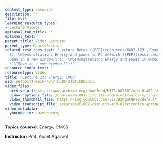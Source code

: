 ```yaml
---
content_type: resource
description: ''
file: null
learning_resource_types:
- Lecture Videos
optional_tab_title: ''
optional_text: ''
parent_title: Video Lectures
parent_type: CourseSection
related_resources_text: "Lecture Notes ([PDF](resources/6002_l23 \"Open in a new window.\"\
  ))  \nDemonstration: Energy and power in RC network ([PDF](resources/demo_18 \"\
  Open in a new window.\"))  \nDemonstration: Energy and power in CMOS ([PDF](resources/demo_18rp\
  \ \"Open in a new window.\"))"
resource_index_text: ''
resourcetype: Video
title: 'Lecture 23: Energy, CMOS'
uid: eefb51ff-ea16-4547-b60b-310f1b8bdd11
video_files:
  archive_url: http://www.archive.org/download/MIT6.002S07/ocw-6.002-lec-mit-10250-04dec2003-220k.mp4
  video_captions_file: /courses/6-002-circuits-and-electronics-spring-2007/a61694beb4f051348d5591857b2a1f72_JB2HgohNHYQ.vtt
  video_thumbnail_file: https://img.youtube.com/vi/JB2HgohNHYQ/default.jpg
  video_transcript_file: /courses/6-002-circuits-and-electronics-spring-2007/e11f02e75143bd0b0c893086533e6643_JB2HgohNHYQ.pdf
video_metadata:
  youtube_id: JB2HgohNHYQ
---
```


**Topics covered:** Energy, CMOS

**Instructor:** Prof. Anant Agarwal